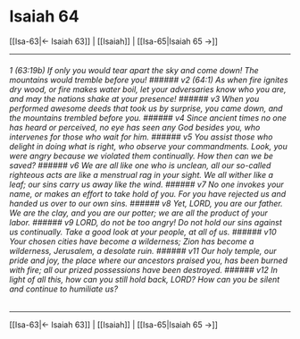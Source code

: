 # Isaiah 64

[[Isa-63|← Isaiah 63]] | [[Isaiah]] | [[Isa-65|Isaiah 65 →]]
***

###### 1 (63:19b) If only you would tear apart the sky and come down! The mountains would tremble before you! ###### v2 (64:1) As when fire ignites dry wood, or fire makes water boil, let your adversaries know who you are, and may the nations shake at your presence! ###### v3 When you performed awesome deeds that took us by surprise, you came down, and the mountains trembled before you. ###### v4 Since ancient times no one has heard or perceived, no eye has seen any God besides you, who intervenes for those who wait for him. ###### v5 You assist those who delight in doing what is right, who observe your commandments. Look, you were angry because we violated them continually. How then can we be saved? ###### v6 We are all like one who is unclean, all our so-called righteous acts are like a menstrual rag in your sight. We all wither like a leaf; our sins carry us away like the wind. ###### v7 No one invokes your name, or makes an effort to take hold of you. For you have rejected us and handed us over to our own sins. ###### v8 Yet, LORD, you are our father. We are the clay, and you are our potter; we are all the product of your labor. ###### v9 LORD, do not be too angry! Do not hold our sins against us continually. Take a good look at your people, at all of us. ###### v10 Your chosen cities have become a wilderness; Zion has become a wilderness, Jerusalem, a desolate ruin. ###### v11 Our holy temple, our pride and joy, the place where our ancestors praised you, has been burned with fire; all our prized possessions have been destroyed. ###### v12 In light of all this, how can you still hold back, LORD? How can you be silent and continue to humiliate us?

***
[[Isa-63|← Isaiah 63]] | [[Isaiah]] | [[Isa-65|Isaiah 65 →]]
